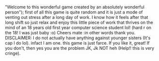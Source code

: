 "Welcome to this wonderful game created by an absolutely wonderful person");
first of all this game is quite random and it is just a mode of venting out stress
after a long day of work.
I know how it feels after that long shift so just relax and
enjoy this little piece of work that thrives on the mind of an 
18 years old first year computer science student lol! (hard r on the 18! I was just baby :o)
Cheers mate :in other words thank you.
DISCLAIMER: I do not actually have anything against
younger sisters (It's cap I do lol). infact I am one. this game is just farce.
If you like it, great! If you don't, then yes you are the problem
JK, Jk NOT heh (Help!! this is very cringe).
